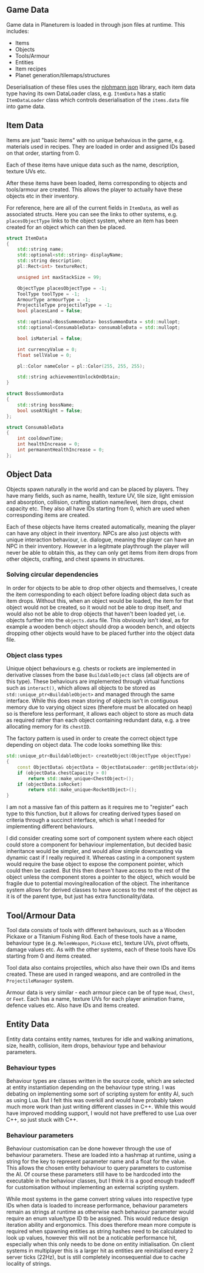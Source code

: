 ## Game Data
Game data in Planeturem is loaded in through json files at runtime. This includes:
 - Items
 - Objects
 - Tools/Armour
 - Entities
 - Item recipes
 - Planet generation/tilemaps/structures

Deserialisation of these files uses the [nlohmann json](https://github.com/nlohmann/json) library, each item data type having its own DataLoader class, e.g. `ItemData` has a static `ItemDataLoader` class which controls deserialisation of the `items.data` file into game data.

## Item Data
Items are just "basic items" with no unique behavious in the game, e.g. materials used in recipes. They are loaded in order and assigned IDs based on that order, starting from 0.

Each of these items have unique data such as the name, description, texture UVs etc.

After these items have been loaded, items corresponding to objects and tools/armour are created. This allows the player to actually have these objects etc in their inventory.

For reference, here are all of the current fields in `ItemData`, as well as associated structs. Here you can see the links to other systems, e.g. `placesObjectType` links to the object system, where an item has been created for an object which can then be placed.

```cpp
struct ItemData
{
    std::string name;
    std::optional<std::string> displayName;
    std::string description;
    pl::Rect<int> textureRect;

    unsigned int maxStackSize = 99;

    ObjectType placesObjectType = -1;
    ToolType toolType = -1;
    ArmourType armourType = -1;
    ProjectileType projectileType = -1;
    bool placesLand = false;

    std::optional<BossSummonData> bossSummonData = std::nullopt;
    std::optional<ConsumableData> consumableData = std::nullopt;

    bool isMaterial = false;

    int currencyValue = 0;
    float sellValue = 0;

    pl::Color nameColor = pl::Color(255, 255, 255);

    std::string achievementUnlockOnObtain;
}

struct BossSummonData
{
    std::string bossName;
    bool useAtNight = false;
};

struct ConsumableData
{
    int cooldownTime;
    int healthIncrease = 0;
    int permanentHealthIncrease = 0;
};
```

## Object Data
Objects spawn naturally in the world and can be placed by players. They have many fields, such as name, health, texture UV, tile size, light emission and absorption, collision, crafting station name/level, item drops, chest capacity etc. They also all have IDs starting from 0, which are used when corresponding items are created.

Each of these objects have items created automatically, meaning the player can have any object in their inventory. NPCs are also just objects with unique interaction behaviour, i.e. dialogue, meaning the player can have an NPC in their inventory. However in a legitmate playthrough the player will never be able to obtain this, as they can only get items from item drops from other objects, crafting, and chest spawns in structures.

### Solving circular dependencies
In order for objects to be able to drop other objects and themselves, I create the item corresponding to each object before loading object data such as item drops. Without this, when an object would be loaded, the item for that object would not be created, so it would not be able to drop itself, and would also not be able to drop objects that haven't been loaded yet, i.e. objects further into the `objects.data` file. This obviously isn't ideal, as for example a wooden bench object should drop a wooden bench, and objects dropping other objects would have to be placed further into the object data file.

### Object class types
Unique object behaviours e.g. chests or rockets are implemented in derivative classes from the base `BuildableObject` class (all objects are of this type). These behaviours are implemented through virtual functions such as `interact()`, which allows all objects to be stored as `std::unique_ptr<BuildableObject>` and managed through the same interface. While this does mean storing of objects isn't in contiguous memory due to varying object sizes (therefore must be allocated on heap) so is therefore less performant, it allows each object to store as much data as required rather than each object containing redundant data, e.g. a tree allocating memory for its `chestID`.

The factory pattern is used in order to create the correct object type depending on object data. The code looks something like this:
```cpp
std::unique_ptr<BuildableObject> createObject(ObjectType objectType)
{
    const ObjectData& objectData = ObjectDataLoader::getObjectData(objectType);
    if (objectData.chestCapacity > 0)
        return std::make_unique<ChestObject>();
    if (objectData.isRocket)
        return std::make_unique<RocketObject>();
}
```
I am not a massive fan of this pattern as it requires me to "register" each type to this function, but it allows for creating derived types based on criteria through a succinct interface, which is what I needed for implementing different behaviours.

I did consider creating some sort of component system where each object could store a component for behaviour implementation, but decided basic inheritance would be simpler, and would allow simple downcasting via dynamic cast if I really required it. Whereas casting in a component system would require the base object to expose the component pointer, which could then be casted. But this then doesn't have access to the rest of the object unless the component stores a pointer to the object, which would be fragile due to potential moving/reallocation of the object. The inheritance system allows for derived classes to have access to the rest of the object as it is of the parent type, but just has extra functionality/data.

## Tool/Armour Data
Tool data consists of tools with different behaviours, such as a Wooden Pickaxe or a Titanium Fishing Rod. Each of these tools have a name, behaviour type (e.g. `MeleeWeapon`, `Pickaxe` etc), texture UVs, pivot offsets, damage values etc. As with the other systems, each of these tools have IDs starting from 0 and items created.

Tool data also contains projectiles, which also have their own IDs and items created. These are used in ranged weapons, and are controlled in the `ProjectileManager` system.

Armour data is very similar - each armour piece can be of type `Head`, `Chest`, or `Feet`. Each has a name, texture UVs for each player animation frame, defence values etc. Also have IDs and items created.

## Entity Data
Entity data contains entity names, textures for idle and walking animations, size, health, collision, item drops, behaviour type and behaviour parameters.

### Behaviour types
Behaviour types are classes written in the source code, which are selected at entity instantiation depending on the behaviour type string. I was debating on implementing some sort of scripting system for entity AI, such as using Lua. But I felt this was overkill and would have probably taken much more work than just writing different classes in C++. While this would have improved modding support, I would not have preffered to use Lua over C++, so just stuck with C++.

### Behaviour parameters
Behaviour customisation can be done however through the use of behaviour parameters. These are loaded into a hashmap at runtime, using a string for the key to represent parameter name and a float for the value. This allows the chosen entity behaviour to query parameters to customise the AI. Of course these parameters still have to be hardcoded into the executable in the behaviour classes, but I think it is a good enough tradeoff for customisation without implementing an external scripting system.

While most systems in the game convert string values into respective type IDs when data is loaded to increase performance, behaviour parameters remain as strings at runtime as otherwise each behaviour parameter would require an enum value/type ID tb be assigned. This would reduce design iteration ability and ergonomics. This does therefore mean more compute is required when spawning entities as string hashes need to be calculated to look up values, however this will not be a noticable performance hit, especially when this only needs to be done on entity initialisation. On client systems in multiplayer this is a larger hit as entities are reinitialised every 2 server ticks (22Hz), but is still completely inconsequential due to cache locality of strings.
